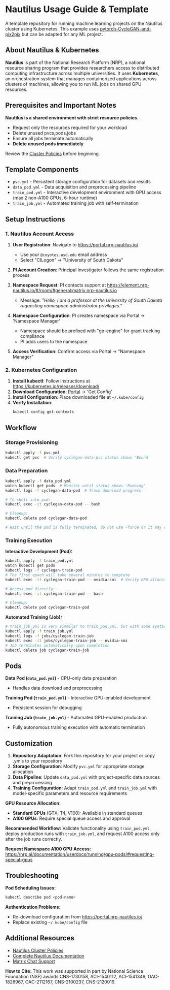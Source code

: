 # Nautilus Usage Guide & Template

A template repository for running machine learning projects on the Nautilus cluster using Kubernetes. This example uses [pytorch-CycleGAN-and-pix2pix](https://github.com/junyanz/pytorch-CycleGAN-and-pix2pix) but can be adapted for any ML project.

## About Nautilus & Kubernetes

**Nautilus** is part of the National Research Platform (NRP), a national resource sharing program that provides researchers access to distributed computing infrastructure across multiple universities. It uses **Kubernetes**, an orchestration system that manages containerized applications across clusters of machines, allowing you to run ML jobs on shared GPU resources.

## Prerequisites and Important Notes

**Nautilus is a shared environment with strict resource policies.**

- Request only the resources required for your workload
- Delete unused pvcs,pods,jobs
- Ensure all jobs terminate automatically
- **Delete unused pods immediately**

Review the [Cluster Policies](https://docs.nationalresearchplatform.org/userdocs/running/policies/) before beginning.

## Template Components

- `pvc.yml` - Persistent storage configuration for datasets and results
- `data_pod.yml` - Data acquisition and preprocessing pipeline
- `train_pod.yml` - Interactive development environment with GPU access (max 2 non-A100 GPUs, 6-hour runtime)
- `train_job.yml` - Automated training job with self-termination

## Setup Instructions

### 1. Nautilus Account Access

1. **User Registration**: Navigate to https://portal.nrp-nautilus.io/
   - Use your `@coyotes.usd.edu` email address
   - Select "CILogon" → "University of South Dakota"

2. **PI Account Creation**: Principal Investigator follows the same registration process

3. **Namespace Request**: PI contacts support at https://element.nrp-nautilus.io/#/room/#general:matrix.nrp-nautilus.io
   - Message: *"Hello, I am a professor at the University of South Dakota requesting namespace administrator privileges."*

4. **Namespace Configuration**: PI creates namespace via Portal → 'Namespace Manager'
   - Namespace should be prefixed with "gp-engine" for grant tracking compliance
   - PI adds users to the namespace

5. **Access Verification**: Confirm access via Portal → "Namespace Manager"

### 2. Kubernetes Configuration

1. **Install kubectl**: Follow instructions at https://kubernetes.io/releases/download/
2. **Download Configuration**: [Portal](https://portal.nrp.ai/authConfig) → 'Get Config'
3. **Install Configuration**: Place downloaded file at `~/.kube/config`
4. **Verify Installation**: 
   ```bash
   kubectl config get-contexts
   ```

## Workflow

### Storage Provisioning
```bash
kubectl apply -f pvc.yml
kubectl get pvc  # Verify cyclegan-data-pvc status shows 'Bound'
```

### Data Preparation
```bash
kubectl apply -f data_pod.yml
watch kubectl get pods  # Monitor until status shows 'Running'
kubectl logs -f cyclegan-data-pod  # Track download progress

# To shell into pod:
kubectl exec -it cyclegan-data-pod -- bash

# Cleanup:
kubectl delete pod cyclegan-data-pod

# Wait until the pod is fully terminated, do not use -force or it may corrupt the pvc
```

### Training Execution

**Interactive Development (Pod):**
```bash
kubectl apply -f train_pod.yml
watch kubectl get pods
kubectl logs -f cyclegan-train-pod
# The first epoch will take several minutes to complete
kubectl exec -it cyclegan-train-pod -- nvidia-smi  # Verify GPU allocation

# Access pod directly:
kubectl exec -it cyclegan-train-pod -- bash

# Cleanup:
kubectl delete pod cyclegan-train-pod
```

**Automated Training (Job):**
```bash
# train_job.yml is very simmilar to train_pod.yml, but with some syntactic differences, higher resource requests, and self-termination
kubectl apply -f train_job.yml
kubectl logs -f jobs/cyclegan-train-job
kubectl exec -it jobs/cyclegan-train-job -- nvidia-smi
# Job terminates automatically upon completion
kubectl delete job cyclegan-train-job
```

## Pods

**Data Pod (`data_pod.yml`)** - CPU-only data preparation
- Handles data download and preprocessing

**Training Pod (`train_pod.yml`)** - Interactive GPU-enabled development
- Persistent session for debugging

**Training Job (`train_job.yml`)** - Automated GPU-enabled production
- Fully autonomous training execution with automatic termination

## Customization

1. **Repository Adaptation**: Fork this repository for your project or copy .ymls to your repository
2. **Storage Configuration**: Modify `pvc.yml` for appropriate storage allocation
3. **Data Pipeline**: Update `data_pod.yml` with project-specific data sources and preprocessing
4. **Training Configuration**: Adapt `train_pod.yml` and `train_job.yml` with model-specific parameters and resource requirements

**GPU Resource Allocation:**
- **Standard GPUs** (GTX, T4, V100): Available in standard queues
- **A100 GPUs**: Require special queue access and approval

**Recommended Workflow:** Validate functionality using `train_pod.yml`, deploy production runs with `train_job.yml`, and request A100 access only after the job runs correctly.

**Request Namespace A100 GPU Access:** https://nrp.ai/documentation/userdocs/running/gpu-pods/#requesting-special-gpus

## Troubleshooting

**Pod Scheduling Issues:**
```bash
kubectl describe pod <pod-name>
```

**Authentication Problems:**
- Re-download configuration from https://portal.nrp-nautilus.io/
- Replace existing `~/.kube/config` file

## Additional Resources

- [Nautilus Cluster Policies](https://docs.nationalresearchplatform.org/userdocs/running/policies/)
- [Complete Nautilus Documentation](https://docs.nationalresearchplatform.org/)
- [Matrix Chat Support](https://element.nrp-nautilus.io/#/room/#general:matrix.nrp-nautilus.io)

**How to Cite:** This work was supported in part by National Science Foundation (NSF) awards CNS-1730158, ACI-1540112, ACI-1541349, OAC-1826967, OAC-2112167, CNS-2100237, CNS-2120019.